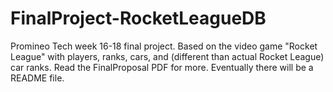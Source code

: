 # FinalProject-RocketLeagueDB
Promineo Tech week 16-18 final project. Based on the video game "Rocket League" with players, ranks, cars, and (different than actual Rocket League) car ranks. Read the FinalProposal PDF for more. Eventually there will be a README file.
